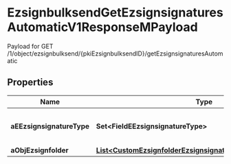 

# EzsignbulksendGetEzsignsignaturesAutomaticV1ResponseMPayload

Payload for GET /1/object/ezsignbulksend/{pkiEzsignbulksendID}/getEzsignsignaturesAutomatic

## Properties

| Name | Type | Description | Notes |
|------------ | ------------- | ------------- | -------------|
|**aEEzsignsignatureType** | **Set&lt;FieldEEzsignsignatureType&gt;** | All eEzsignsignatureType contained in the response |  |
|**aObjEzsignfolder** | [**List&lt;CustomEzsignfolderEzsignsignaturesAutomaticResponse&gt;**](CustomEzsignfolderEzsignsignaturesAutomaticResponse.md) |  |  |




